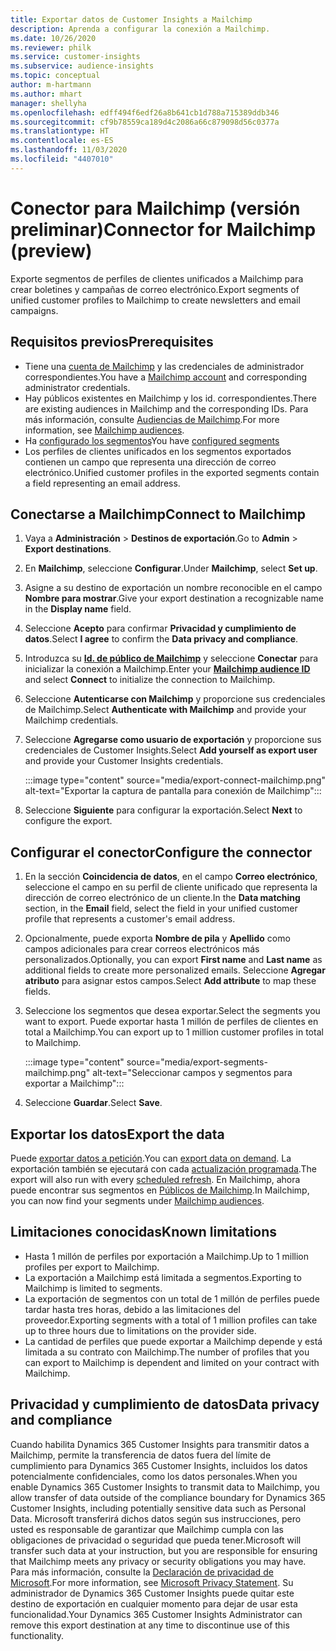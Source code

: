 ```yaml
---
title: Exportar datos de Customer Insights a Mailchimp
description: Aprenda a configurar la conexión a Mailchimp.
ms.date: 10/26/2020
ms.reviewer: philk
ms.service: customer-insights
ms.subservice: audience-insights
ms.topic: conceptual
author: m-hartmann
ms.author: mhart
manager: shellyha
ms.openlocfilehash: edff494f6edf26a8b641cb1d788a715389ddb346
ms.sourcegitcommit: cf9b78559ca189d4c2086a66c879098d56c0377a
ms.translationtype: HT
ms.contentlocale: es-ES
ms.lasthandoff: 11/03/2020
ms.locfileid: "4407010"
---
```

# <a name="connector-for-mailchimp-preview"></a><span data-ttu-id="09773-103">Conector para Mailchimp (versión preliminar)</span><span class="sxs-lookup"><span data-stu-id="09773-103">Connector for Mailchimp (preview)</span></span>

<span data-ttu-id="09773-104">Exporte segmentos de perfiles de clientes unificados a Mailchimp para crear boletines y campañas de correo electrónico.</span><span class="sxs-lookup"><span data-stu-id="09773-104">Export segments of unified customer profiles to Mailchimp to create newsletters and email campaigns.</span></span>

## <a name="prerequisites"></a><span data-ttu-id="09773-105">Requisitos previos</span><span class="sxs-lookup"><span data-stu-id="09773-105">Prerequisites</span></span>

-   <span data-ttu-id="09773-106">Tiene una [cuenta de Mailchimp](https://mailchimp.com/) y las credenciales de administrador correspondientes.</span><span class="sxs-lookup"><span data-stu-id="09773-106">You have a [Mailchimp account](https://mailchimp.com/) and corresponding administrator credentials.</span></span>
-   <span data-ttu-id="09773-107">Hay públicos existentes en Mailchimp y los id. correspondientes.</span><span class="sxs-lookup"><span data-stu-id="09773-107">There are existing audiences in Mailchimp and the corresponding IDs.</span></span> <span data-ttu-id="09773-108">Para más información, consulte [Audiencias de Mailchimp](https://mailchimp.com/help/create-audience/).</span><span class="sxs-lookup"><span data-stu-id="09773-108">For more information, see [Mailchimp audiences](https://mailchimp.com/help/create-audience/).</span></span>
-   <span data-ttu-id="09773-109">Ha [configurado los segmentos](segments.md)</span><span class="sxs-lookup"><span data-stu-id="09773-109">You have [configured segments](segments.md)</span></span>
-   <span data-ttu-id="09773-110">Los perfiles de clientes unificados en los segmentos exportados contienen un campo que representa una dirección de correo electrónico.</span><span class="sxs-lookup"><span data-stu-id="09773-110">Unified customer profiles in the exported segments contain a field representing an email address.</span></span>

## <a name="connect-to-mailchimp"></a><span data-ttu-id="09773-111">Conectarse a Mailchimp</span><span class="sxs-lookup"><span data-stu-id="09773-111">Connect to Mailchimp</span></span>

1. <span data-ttu-id="09773-112">Vaya a **Administración** > **Destinos de exportación**.</span><span class="sxs-lookup"><span data-stu-id="09773-112">Go to **Admin** > **Export destinations**.</span></span>

1. <span data-ttu-id="09773-113">En **Mailchimp**, seleccione **Configurar**.</span><span class="sxs-lookup"><span data-stu-id="09773-113">Under **Mailchimp**, select **Set up**.</span></span>

1. <span data-ttu-id="09773-114">Asigne a su destino de exportación un nombre reconocible en el campo **Nombre para mostrar**.</span><span class="sxs-lookup"><span data-stu-id="09773-114">Give your export destination a recognizable name in the **Display name** field.</span></span>

1. <span data-ttu-id="09773-115">Seleccione **Acepto** para confirmar **Privacidad y cumplimiento de datos**.</span><span class="sxs-lookup"><span data-stu-id="09773-115">Select **I agree** to confirm the **Data privacy and compliance**.</span></span>

1. <span data-ttu-id="09773-116">Introduzca su **[Id. de público de Mailchimp](https://mailchimp.com/help/find-audience-id/)** y seleccione **Conectar** para inicializar la conexión a Mailchimp.</span><span class="sxs-lookup"><span data-stu-id="09773-116">Enter your **[Mailchimp audience ID](https://mailchimp.com/help/find-audience-id/)** and select **Connect** to initialize the connection to Mailchimp.</span></span>

1. <span data-ttu-id="09773-117">Seleccione **Autenticarse con Mailchimp** y proporcione sus credenciales de Mailchimp.</span><span class="sxs-lookup"><span data-stu-id="09773-117">Select **Authenticate with Mailchimp** and provide your Mailchimp credentials.</span></span>

1. <span data-ttu-id="09773-118">Seleccione **Agregarse como usuario de exportación** y proporcione sus credenciales de Customer Insights.</span><span class="sxs-lookup"><span data-stu-id="09773-118">Select **Add yourself as export user** and provide your Customer Insights credentials.</span></span>

   :::image type="content" source="media/export-connect-mailchimp.png" alt-text="Exportar la captura de pantalla para conexión de Mailchimp":::

1. <span data-ttu-id="09773-120">Seleccione **Siguiente** para configurar la exportación.</span><span class="sxs-lookup"><span data-stu-id="09773-120">Select **Next** to configure the export.</span></span>

## <a name="configure-the-connector"></a><span data-ttu-id="09773-121">Configurar el conector</span><span class="sxs-lookup"><span data-stu-id="09773-121">Configure the connector</span></span>

1. <span data-ttu-id="09773-122">En la sección **Coincidencia de datos**, en el campo **Correo electrónico**, seleccione el campo en su perfil de cliente unificado que representa la dirección de correo electrónico de un cliente.</span><span class="sxs-lookup"><span data-stu-id="09773-122">In the **Data matching** section, in the **Email** field, select the field in your unified customer profile that represents a customer's email address.</span></span> 

1. <span data-ttu-id="09773-123">Opcionalmente, puede exporta **Nombre de pila** y **Apellido** como campos adicionales para crear correos electrónicos más personalizados.</span><span class="sxs-lookup"><span data-stu-id="09773-123">Optionally, you can export **First name** and **Last name** as additional fields to create more personalized emails.</span></span> <span data-ttu-id="09773-124">Seleccione **Agregar atributo** para asignar estos campos.</span><span class="sxs-lookup"><span data-stu-id="09773-124">Select **Add attribute** to map these fields.</span></span>

1. <span data-ttu-id="09773-125">Seleccione los segmentos que desea exportar.</span><span class="sxs-lookup"><span data-stu-id="09773-125">Select the segments you want to export.</span></span> <span data-ttu-id="09773-126">Puede exportar hasta 1 millón de perfiles de clientes en total a Mailchimp.</span><span class="sxs-lookup"><span data-stu-id="09773-126">You can export up to 1 million customer profiles in total to Mailchimp.</span></span>

   :::image type="content" source="media/export-segments-mailchimp.png" alt-text="Seleccionar campos y segmentos para exportar a Mailchimp":::

1. <span data-ttu-id="09773-128">Seleccione **Guardar**.</span><span class="sxs-lookup"><span data-stu-id="09773-128">Select **Save**.</span></span>

## <a name="export-the-data"></a><span data-ttu-id="09773-129">Exportar los datos</span><span class="sxs-lookup"><span data-stu-id="09773-129">Export the data</span></span>

<span data-ttu-id="09773-130">Puede [exportar datos a petición](export-destinations.md).</span><span class="sxs-lookup"><span data-stu-id="09773-130">You can [export data on demand](export-destinations.md).</span></span> <span data-ttu-id="09773-131">La exportación también se ejecutará con cada [actualización programada](system.md#schedule-tab).</span><span class="sxs-lookup"><span data-stu-id="09773-131">The export will also run with every [scheduled refresh](system.md#schedule-tab).</span></span> <span data-ttu-id="09773-132">En Mailchimp, ahora puede encontrar sus segmentos en [Públicos de Mailchimp](https://mailchimp.com/help/create-audience/).</span><span class="sxs-lookup"><span data-stu-id="09773-132">In Mailchimp, you can now find your segments under [Mailchimp audiences](https://mailchimp.com/help/create-audience/).</span></span>

## <a name="known-limitations"></a><span data-ttu-id="09773-133">Limitaciones conocidas</span><span class="sxs-lookup"><span data-stu-id="09773-133">Known limitations</span></span>

- <span data-ttu-id="09773-134">Hasta 1 millón de perfiles por exportación a Mailchimp.</span><span class="sxs-lookup"><span data-stu-id="09773-134">Up to 1 million profiles per export to Mailchimp.</span></span>
- <span data-ttu-id="09773-135">La exportación a Mailchimp está limitada a segmentos.</span><span class="sxs-lookup"><span data-stu-id="09773-135">Exporting to Mailchimp is limited to segments.</span></span>
- <span data-ttu-id="09773-136">La exportación de segmentos con un total de 1 millón de perfiles puede tardar hasta tres horas, debido a las limitaciones del proveedor.</span><span class="sxs-lookup"><span data-stu-id="09773-136">Exporting segments with a total of 1 million profiles can take up to three hours due to limitations on the provider side.</span></span> 
- <span data-ttu-id="09773-137">La cantidad de perfiles que puede exportar a Mailchimp depende y está limitada a su contrato con Mailchimp.</span><span class="sxs-lookup"><span data-stu-id="09773-137">The number of profiles that you can export to Mailchimp is dependent and limited on your contract with Mailchimp.</span></span>

## <a name="data-privacy-and-compliance"></a><span data-ttu-id="09773-138">Privacidad y cumplimiento de datos</span><span class="sxs-lookup"><span data-stu-id="09773-138">Data privacy and compliance</span></span>

<span data-ttu-id="09773-139">Cuando habilita Dynamics 365 Customer Insights para transmitir datos a Mailchimp, permite la transferencia de datos fuera del límite de cumplimiento para Dynamics 365 Customer Insights, incluidos los datos potencialmente confidenciales, como los datos personales.</span><span class="sxs-lookup"><span data-stu-id="09773-139">When you enable Dynamics 365 Customer Insights to transmit data to Mailchimp, you allow transfer of data outside of the compliance boundary for Dynamics 365 Customer Insights, including potentially sensitive data such as Personal Data.</span></span> <span data-ttu-id="09773-140">Microsoft transferirá dichos datos según sus instrucciones, pero usted es responsable de garantizar que Mailchimp cumpla con las obligaciones de privacidad o seguridad que pueda tener.</span><span class="sxs-lookup"><span data-stu-id="09773-140">Microsoft will transfer such data at your instruction, but you are responsible for ensuring that Mailchimp meets any privacy or security obligations you may have.</span></span> <span data-ttu-id="09773-141">Para más información, consulte la [Declaración de privacidad de Microsoft](https://go.microsoft.com/fwlink/?linkid=396732).</span><span class="sxs-lookup"><span data-stu-id="09773-141">For more information, see [Microsoft Privacy Statement](https://go.microsoft.com/fwlink/?linkid=396732).</span></span>
<span data-ttu-id="09773-142">Su administrador de Dynamics 365 Customer Insights puede quitar este destino de exportación en cualquier momento para dejar de usar esta funcionalidad.</span><span class="sxs-lookup"><span data-stu-id="09773-142">Your Dynamics 365 Customer Insights Administrator can remove this export destination at any time to discontinue use of this functionality.</span></span>
